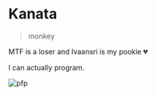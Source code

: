 # Kanata

> monkey

MTF is a loser and Ivaansri is my pookie 💔

I can actually program.

![pfp](../../assets/kanata.webp)
